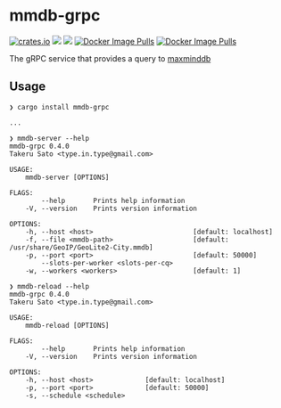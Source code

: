 # mmdb-grpc

[![crates.io](https://meritbadge.herokuapp.com/mmdb-grpc)](https://crates.io/crates/mmdb-grpc)
![](https://github.com/tkrs/mmdb-grpc/workflows/Build/badge.svg)
![](https://github.com/tkrs/mmdb-grpc/workflows/Release/badge.svg)
[![Docker Image Pulls](https://img.shields.io/docker/pulls/tkrs/mmdb-server "Docker Image Pulls")](https://img.shields.io/docker/pulls/tkrs/mmdb-server)
[![Docker Image Pulls](https://img.shields.io/docker/pulls/tkrs/mmdb-reload "Docker Image Pulls")](https://img.shields.io/docker/pulls/tkrs/mmdb-reload)

The gRPC service that provides a query to [maxminddb](https://docs.rs/crate/maxminddb/)

## Usage

```
❯ cargo install mmdb-grpc

...

```

```
❯ mmdb-server --help
mmdb-grpc 0.4.0
Takeru Sato <type.in.type@gmail.com>

USAGE:
    mmdb-server [OPTIONS]

FLAGS:
        --help       Prints help information
    -V, --version    Prints version information

OPTIONS:
    -h, --host <host>                         [default: localhost]
    -f, --file <mmdb-path>                    [default: /usr/share/GeoIP/GeoLite2-City.mmdb]
    -p, --port <port>                         [default: 50000]
        --slots-per-worker <slots-per-cq>    
    -w, --workers <workers>                   [default: 1]

```

```
❯ mmdb-reload --help
mmdb-grpc 0.4.0
Takeru Sato <type.in.type@gmail.com>

USAGE:
    mmdb-reload [OPTIONS]

FLAGS:
        --help       Prints help information
    -V, --version    Prints version information

OPTIONS:
    -h, --host <host>             [default: localhost]
    -p, --port <port>             [default: 50000]
    -s, --schedule <schedule>    
```
